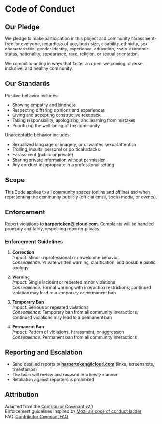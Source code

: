 # Code of Conduct

## Our Pledge
We pledge to make participation in this project and community harassment-free for everyone, regardless of age, body size, disability, ethnicity, sex characteristics, gender identity, experience, education, socio-economic status, nationality, appearance, race, religion, or sexual orientation.  

We commit to acting in ways that foster an open, welcoming, diverse, inclusive, and healthy community.

## Our Standards
Positive behavior includes:
- Showing empathy and kindness
- Respecting differing opinions and experiences
- Giving and accepting constructive feedback
- Taking responsibility, apologizing, and learning from mistakes
- Prioritizing the well-being of the community

Unacceptable behavior includes:
- Sexualized language or imagery, or unwanted sexual attention
- Trolling, insults, personal or political attacks
- Harassment (public or private)
- Sharing private information without permission
- Any conduct inappropriate in a professional setting

## Scope
This Code applies to all community spaces (online and offline) and when representing the community publicly (official email, social media, or events).

## Enforcement
Report violations to **[harpertoken@icloud.com](mailto:harpertoken@icloud.com)**. Complaints will be handled promptly and fairly, respecting reporter privacy.

### Enforcement Guidelines
1. **Correction**  
   *Impact:* Minor unprofessional or unwelcome behavior  
   *Consequence:* Private written warning, clarification, and possible public apology  

2. **Warning**  
   *Impact:* Single incident or repeated minor violations  
   *Consequence:* Formal warning with interaction restrictions; continued violation may lead to a temporary or permanent ban  

3. **Temporary Ban**  
   *Impact:* Serious or repeated violations  
   *Consequence:* Temporary ban from all community interactions; continued violations may lead to a permanent ban  

4. **Permanent Ban**  
   *Impact:* Pattern of violations, harassment, or aggression  
   *Consequence:* Permanent ban from all community interactions  

## Reporting and Escalation
- Send detailed reports to **[harpertoken@icloud.com](mailto:harpertoken@icloud.com)** (links, screenshots, timestamps)  
- The team will review and respond in a timely manner  
- Retaliation against reporters is prohibited  

## Attribution
Adapted from the [Contributor Covenant v2.1](https://www.contributor-covenant.org/version/2/1/code_of_conduct.html)  
Enforcement guidelines inspired by [Mozilla’s code of conduct ladder](https://github.com/mozilla/inclusion)  
FAQ: [Contributor Covenant FAQ](https://www.contributor-covenant.org/faq)

